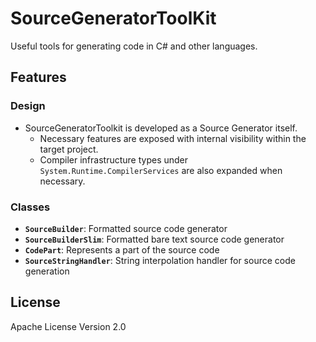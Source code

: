 # SourceGeneratorToolKit  

Useful tools for generating code in C# and other languages.  

## Features  

### Design  

- SourceGeneratorToolkit is developed as a Source Generator itself.  
  - Necessary features are exposed with internal visibility within the target project.  
  - Compiler infrastructure types under `System.Runtime.CompilerServices` are also expanded when necessary.

### Classes  

- **`SourceBuilder`**: Formatted source code generator
- **`SourceBuilderSlim`**: Formatted bare text source code generator
- **`CodePart`**: Represents a part of the source code
- **`SourceStringHandler`**: String interpolation handler for source code generation

## License

Apache License Version 2.0
